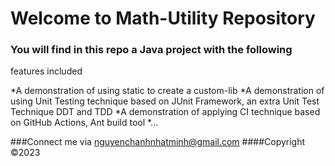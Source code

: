 # Welcome to Math-Utility Repository

### You will find in this repo a Java project with the following 
features included 

*A demonstration of using static to create a custom-lib
*A demonstration of using Unit Testing technique based on JUnit Framework, 
an extra Unit Test Technique DDT and TDD
*A demonstration of applying CI technique based on GitHub Actions, Ant build tool
*...

###Connect me via nguyenchanhnhatminh@gmail.com
####Copyright &#169;2023


